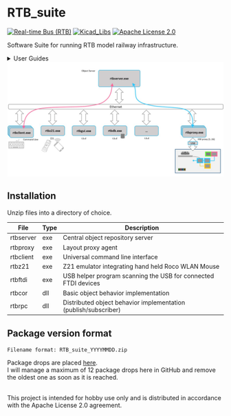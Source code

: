 # RTB_suite
[![Real-time Bus (RTB)](https://img.shields.io/badge/RTB_Project-FF6699)](https://www.rtb4dcc.de)
[![Kicad_Libs](https://img.shields.io/badge/Kicad_Libs-29C7FF)](https://github.com/git4dcc/RTB_SamacSys)
[![Apache License 2.0](https://img.shields.io/badge/license-Apache%20License%202.0-lightgray)](https://www.apache.org/licenses/LICENSE-2.0)

Software Suite for running RTB model railway infrastructure.


<details>
<summary>User Guides</summary>

- [User Guide - DE](https://rtb4dcc.de/rtb_minimal_guide_de/)
- [User Guide - EN](https://rtb4dcc.de/rtb_minimal_guide_en/)

</details>

<img src="supplemental/images/Overview.jpg">

## Installation
Unzip files into a directory of choice.

| File | Type | Description |
| --- | --- | --- |
| rtbserver | exe | Central object repository server |
| rtbproxy | exe | Layout proxy agent |
| rtbclient | exe | Universal command line interface |
| rtbz21 | exe | Z21 emulator integrating hand held Roco WLAN Mouse |
| rtbftdi | exe | USB helper program scanning the USB for connected FTDI devices |
| rtbcor | dll | Basic object behavior implementation |
| rtbrpc | dll | Distributed object behavior implementation (publish/subscriber) |


## Package version format
```
Filename format: RTB_suite_YYYYMMDD.zip
```
Package drops are placed [here](https://github.com/git4dcc/RTB_suite/tree/main/x64).
<br>
I will manage a maximum of 12 package drops here in GitHub and remove the oldest one as soon as it is reached.

<br>
This project is intended for hobby use only and is distributed in accordance with the Apache License 2.0 agreement.
